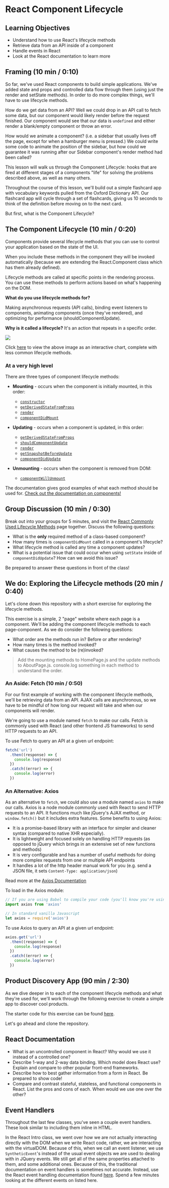 # React Component Lifecycle

## Learning Objectives
* Understand how to use React's lifecycle methods
* Retrieve data from an API inside of a component
* Handle events in React
* Look at the React documentation to learn more

## Framing (10 min / 0:10)

So far, we've used React components to build simple applications. We've added state and props and controlled data flow through them (using just the render and setState methods). In order to do more complex things, we'll have to use lifecycle methods.

How do we get data from an API? Well we could drop in an API call to fetch some data, but our component would likely render before the request finished. Our component would see that our data is `undefined` and either render a blank/empty component or throw an error.

How would we animate a component? (i.e. a sidebar that usually lives off the page, except for when a hamburger menu is pressed.) We could write some code to animate the position of the sidebar, but how could we guarantee it was running after our Sidebar component's render method had been called?

This lesson will walk us through the Component Lifecycle: hooks that are fired at different stages of a components "life" for solving the problems described above, as well as many others.

Throughout the course of this lesson, we'll build out a simple flashcard app with vocabulary keywords pulled from the Oxford Dictionary API. Our flashcard app will cycle through a set of flashcards, giving us 10 seconds to think of the definition before moving on to the next card.

But first, what is the Component Lifecycle?

## The Component Lifecycle (10 min / 0:20)

Components provide several lifecycle methods that you can use to control your application based on the state of the UI.

When you include these methods in the component they will be invoked automatically (because we are extending the React.Component class which has them already defined).

Lifecycle methods are called at specific points in the rendering process. You can use these methods to perform actions based on what's happening on the DOM.

**What do you use lifecycle methods for?**

Making asynchronous requests (API calls), binding event listeners to components, animating components (once they've rendered), and optimizing for performance (shouldComponentUpdate).

**Why is it called a lifecycle?**
It's an action that repeats in a specific order.

![ ](./images/react_lifecycle_methods.png  "React-component-lifecycle")

Click <a href="http://projects.wojtekmaj.pl/react-lifecycle-methods-diagram/">here</a> to view the above image as an interactive chart, complete with less common lifecycle methods.

### At a very high level

There are three types of component lifecycle methods:

* **Mounting** - occurs when the component is initially mounted, in this order:
  - <a href="https://reactjs.org/docs/react-component.html#constructor">`constructor`</a>
  - <a href="https://reactjs.org/docs/react-component.html#static-getderivedstatefromprops">`getDerivedStateFromProps`</a>
  - <a href="https://reactjs.org/docs/react-component.html#render">`render`</a>
  - <a href="https://reactjs.org/docs/react-component.html#componentdidmount">`componentDidMount`</a>

* **Updating** - occurs when a component is updated, in this order:
  - <a href="https://reactjs.org/docs/react-component.html#static-getderivedstatefromprops">`getDerivedStateFromProps`</a>
  - <a href="https://reactjs.org/docs/react-component.html#shouldcomponentupdate">`shouldComponentUpdate`</a>
  - <a href="https://reactjs.org/docs/react-component.html#render">`render`</a>
  - <a href="https://reactjs.org/docs/react-component.html#getsnapshotbeforeupdate">`getSnapshotBeforeUpdate`</a>
  - <a href="https://reactjs.org/docs/react-component.html#componentdidupdate">`componentDidUpdate`</a>
 
* **Unmounting** - occurs when the component is removed from DOM:
  - <a href="https://reactjs.org/docs/react-component.html#componentwillunmount">`componentWillUnmount`</a>
	
The documentation gives good examples of what each method should be used for. [Check out the documentation on components!](https://facebook.github.io/react/docs/react-component.html)

## Group Discussion (10 min / 0:30)

Break out into your groups for 5 minutes, and visit the <a href="https://reactjs.org/docs/react-component.html#the-component-lifecycle">React Commonly Used Lifecycle Methods</a> page together. Discuss the following questions:

* What is the **only** required method of a class-based component?
* How many times is `componentDidMount` called in a component's lifecycle?
* What lifecycle method is called any time a component updates?
* What is a potential issue that could occur when using `setState` inside of `componentDidUpdate`? How can we avoid this issue?

Be prepared to answer these questions in front of the class!

## We do: Exploring the Lifecycle methods (20 min / 0:40)

Let's clone down this repository with a short exercise for exploring the lifecycle methods.

This exercise is a simple, 2 "page" website where each page is a component. We'll be adding the component lifecycle methods to each page-component. As we do consider the following questions:

* What order are the methods run in? Before or after rendering?
* How many times is the method invoked?
* What causes the method to be (re)invoked?

> Add the mounting methods to HomePage.js and the update methods to AboutPage.js. console.log something in each method to understand the order.


### An Aside: Fetch (10 min / 0:50)

For our first example of working with the component lifecycle methods, we'll be retrieving data from an API. AJAX calls are asynchronous, so we have to be mindful of how long our request will take and when our components will render.

We're going to use a module named `fetch` to make our calls. Fetch is commonly used with React (and other frontend JS frameworks) to send HTTP requests to an API.

To use Fetch to query an API at a given url endpoint:

```js
fetch('url')
  .then((response) => {
    console.log(response)
  })
  .catch((error) => {
    console.log(error)
  })
```

### An Alternative: Axios

As an alternative to `fetch`, we could also use a module named `axios` to make our calls. Axios is a node module commonly used with React to send HTTP requests to an API. It functions much like jQuery's AJAX method, or `window.fetch()` but it includes extra features. Some benefits to using Axios:

* It is a promise-based library with an interface for simpler and cleaner syntax (compared to native XHR especially).
* It is lightweight and focused solely on handling HTTP requests (as opposed to jQuery which brings in an extensive set of new functions and methods)
* It is very configurable and has a number of useful methods for doing more complex requests from one or multiple API endpoints
* It handles a lot of the http header manual work for you (e.g. send a JSON file, it sets `Content-Type: application/json`)

Read more at the [Axios Documentation](https://github.com/mzabriskie/axios)

To load in the Axios module:

```js
// If you are using Babel to compile your code (you'll know you're using babel if your app started with create-react-app)
import axios from 'axios'

// In standard vanilla Javascript
let axios = require('axios')
```

To use Axios to query an API at a given url endpoint:

```js
axios.get('url')
  .then((response) => {
    console.log(response)
  })
  .catch((error) => {
    console.log(error)
  })
```

## Product Discovery App (90 min / 2:30)

As we dive deeper in to each of the component lifecycle methods and what they're used for, we'll work through the following exercise to create a simple app to discover cool products.

The starter code for this exercise can be found [here](https://git.generalassemb.ly/WC-SEI-322/React-Lifecycle-Product-Discovery).

Let's go ahead and clone the repository.

## React Documentation

* What is an uncontrolled component in React? Why would we use it instead of a controlled one?
* Describe 1-way and 2-way data binding. Which model does React use? Explain and compare to other popular front-end frameworks.
* Describe how to best gather information from a form in React. Be prepared to show code!
* Compare and contrast stateful, stateless, and functional components in React. List the pros and cons of each. When would we use one over the other?

## Event Handlers

Throughout the last few classes, you've seen a couple event handlers. These look similar to including them inline in HTML.

In the React Intro class, we went over how we are not actually interacting directly with the DOM when we write React code, rather, we are interacting with the virtualDOM. Because of this, when we call an event listener, we use `SyntheticEvent`'s instead of the usual event objects we are used to dealing with in JQuery events. We still get all of the same properties attached to them, and some additional ones. Because of this, the traditional documentation on event handlers is sometimes not accurate. Instead, use the React event handling documentation found [here](https://facebook.github.io/react/docs/events.html). Spend a few minutes looking at the different events on listed here.
